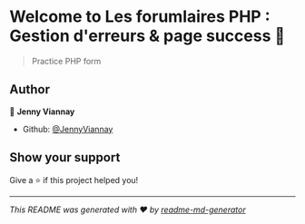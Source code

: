 # Welcome to Les forumlaires PHP : Gestion d'erreurs & page success 👋

> Practice PHP form

## Author

👤 **Jenny Viannay**

* Github: [@JennyViannay](https://github.com/JennyViannay)

## Show your support

Give a ⭐️ if this project helped you!


***
_This README was generated with ❤️ by [readme-md-generator](https://github.com/kefranabg/readme-md-generator)_